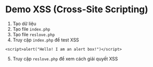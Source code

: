 # Demo XSS (Cross-Site Scripting)

1. Tạo dữ liệu
2. Tạo file `index.php`
3. Tạo file `reslove.php`
4. Truy cập `index.php` để test XSS
```
<script>alert("Hello! I am an alert box!")</script>
```
5. Truy cập `reslove.php` để xem cách giải quyết XSS